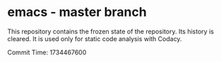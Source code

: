 # emacs - master branch

This repository contains the frozen state of the repository.
Its history is cleared. It is used only for static code
analysis with Codacy.

Commit Time: 1734467600